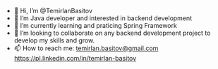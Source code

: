 - 👋 Hi, I’m @TemirlanBasitov
- 👀 I’m Java developer and interested in backend development
- 🌱 I’m currently learning and praticing Spring Framework 
- 💞️ I’m looking to collaborate on any backend development project to develop my skills and grow.
- 📫 How to reach me: 
temirlan.basitov@gmail.com
https://pl.linkedin.com/in/temirlan-basitov

<!---
TemirlanBasitov/TemirlanBasitov is a ✨ special ✨ repository because its `README.md` (this file) appears on your GitHub profile.
You can click the Preview link to take a look at your changes.
--->

